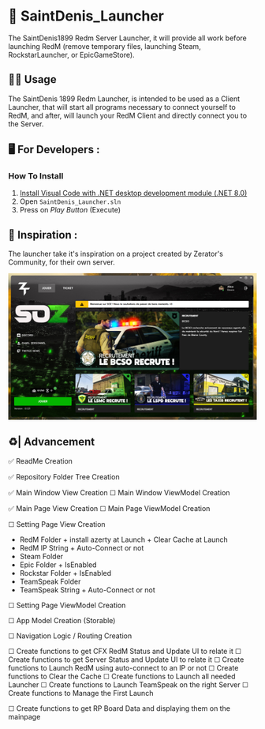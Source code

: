 # 🤠 SaintDenis_Launcher
 The SaintDenis1899 Redm Server Launcher, it will provide all work before launching RedM (remove temporary files, launching Steam, RockstarLauncher, or EpicGameStore).

## 🙍‍♂️ Usage
The SaintDenis 1899 Redm Launcher, is intended to be used as a Client Launcher, that will start all programs necessary to connect yourself to RedM, and after, will launch your RedM Client and directly connect you to the Server.

## 🖥️ For Developers : 
### How To Install
1. [Install Visual Code with .NET desktop development module (.NET 8.0)](https://visualstudio.microsoft.com/fr/free-developer-offers/)
2. Open ```SaintDenis_Launcher.sln```
3. Press on *Play Button* (Execute)

## 🎨 Inspiration : 
The launcher take it's inspiration on a project created by Zerator's Community, for their own server. 

![SOZ Launcher](./.Documentation/Inspiration/SOZ_Launcher.jpg)


## ♻️| Advancement

✅ ReadMe Creation

✅ Repository Folder Tree Creation

✅ Main Window View Creation
☐ Main Window ViewModel Creation

✅ Main Page View Creation
☐ Main Page ViewModel Creation

☐ Setting Page View Creation
- RedM Folder + install azerty at Launch + Clear Cache at Launch
- RedM IP String + Auto-Connect or not
- Steam Folder
- Epic Folder + IsEnabled
- Rockstar Folder + IsEnabled
- TeamSpeak Folder 
- TeamSpeak String + Auto-Connect or not

☐ Setting Page ViewModel Creation

☐ App Model Creation (Storable)

☐ Navigation Logic / Routing Creation

☐ Create functions to get CFX RedM Status and Update UI to relate it
☐ Create functions to get Server Status and Update UI to relate it
☐ Create functions to Launch RedM using auto-connect to an IP or not
☐ Create functions to Clear the Cache
☐ Create functions to Launch all needed Launcher
☐ Create functions to Launch TeamSpeak on the right Server
☐ Create functions to Manage the First Launch

☐ Create functions to get RP Board Data and displaying them on the mainpage




